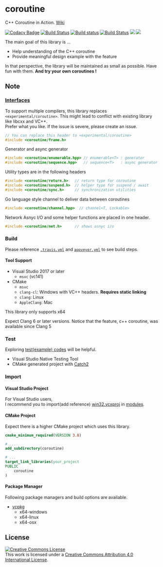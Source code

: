 # coroutine

C++ Coroutine in Action. [Wiki](https://github.com/luncliff/coroutine/wiki)

[![Codacy Badge](https://api.codacy.com/project/badge/Grade/38aa16f6d7e046898af3835918c0cd5e)](https://app.codacy.com/app/luncliff/coroutine?utm_source=github.com&utm_medium=referral&utm_content=luncliff/coroutine&utm_campaign=Badge_Grade_Dashboard)
[![Build Status](https://dev.azure.com/luncliff/personal/_apis/build/status/luncliff.coroutine?branchName=master)](https://dev.azure.com/luncliff/personal/_build/latest?definitionId=13?branchName=master)
[![Build status](https://ci.appveyor.com/api/projects/status/vpjssf4g6cv4a4ys/branch/master?svg=true)](https://ci.appveyor.com/project/luncliff/coroutine/branch/master)
[![Build Status](https://travis-ci.org/luncliff/coroutine.svg?branch=master)](https://travis-ci.org/luncliff/coroutine)
[![](https://sonarcloud.io/api/project_badges/measure?project=luncliff_coroutine&metric=sqale_rating)](https://sonarcloud.io/dashboard?id=luncliff_coroutine) [![](https://sonarcloud.io/api/project_badges/measure?project=luncliff_coroutine&metric=ncloc)](https://sonarcloud.io/dashboard?id=luncliff_coroutine)

The main goal of this library is ...

  * Help understanding of the C++ coroutine
  * Provide meaningful design example with the feature

In that perspective, the library will be maintained as small as possible. Have fun with them. **And try your own coroutines !** 

## Note

### [Interfaces](./interface)

To support multiple compilers, this library replaces `<experimental/coroutine>`. This might lead to conflict with existing library like libcxx and VC++.  
Prefer what you like. If the issue is severe, please create an issue.


```c++
// You can replace this header to <experimental/coroutine>
#include <coroutine/frame.h>
```

Generator and async generator

```c++
#include <coroutine/enumerable.hpp> // enumerable<T> : generator
#include <coroutine/sequence.hpp>   // sequence<T>   : async generator
```

Utility types are in the following headers

```c++
#include <coroutine/return.h>   // return type for coroutine
#include <coroutine/suspend.h>  // helper type for suspend / await
#include <coroutine/sync.h>     // synchronization utilities
```

Go language style channel to deliver data between coroutines

```c++
#include <coroutine/channel.hpp>  // channel<T, Lockable>
```

Network Asnyc I/O and some helper functions are placed in one header.

```c++
#include <coroutine/net.h>      // shows asnyc i/o
```

### Build

Please reference [`.travis.yml`](./.travis.yml) and [`appveyor.yml`](./appveyor.yml) to see build steps.

#### Tool Support

  * Visual Studio 2017 or later
    * `msvc` (vc141)
  * CMake
    * `msvc`
    * `clang-cl`: Windows with VC++ headers. **Requires static linking**
    * `clang`: Linux
    * `AppleClang`: Mac

This library only supports x64

Expect Clang 6 or later versions. Notice that the feature, c++ coroutine, was available since Clang 5

### Test

Exploring [test(example) codes](./test) will be helpful.

  * Visual Studio Native Testing Tool
  * CMake generated project with [Catch2](https://github.com/catchorg/catch2)

### Import

#### Visual Studio Project

For Visual Studio users,  
I recommend you to import(add reference) [win32.vcxproj](./modules/win32.vcxproj) in [modules](./modules/).

#### CMake Project

Expect there is a higher CMake project which uses this library.

```cmake
cmake_minimum_required(VERSION 3.8)

# ...
add_subdirectory(coroutine)

# ...
target_link_libraries(your_project
PUBLIC
    coroutine
)
```

#### Package Manager

Following package managers and build options are available.

* [vcpkg](https://github.com/Microsoft/vcpkg/tree/master/ports/coroutine)
  * x64-windows
  * x64-linux
  * x64-osx

## License

<a rel="license" href="http://creativecommons.org/licenses/by/4.0/"><img alt="Creative Commons License" style="border-width:0" src="https://i.creativecommons.org/l/by/4.0/88x31.png" /></a><br />This work is licensed under a <a rel="license" href="http://creativecommons.org/licenses/by/4.0/">Creative Commons Attribution 4.0 International License</a>.
